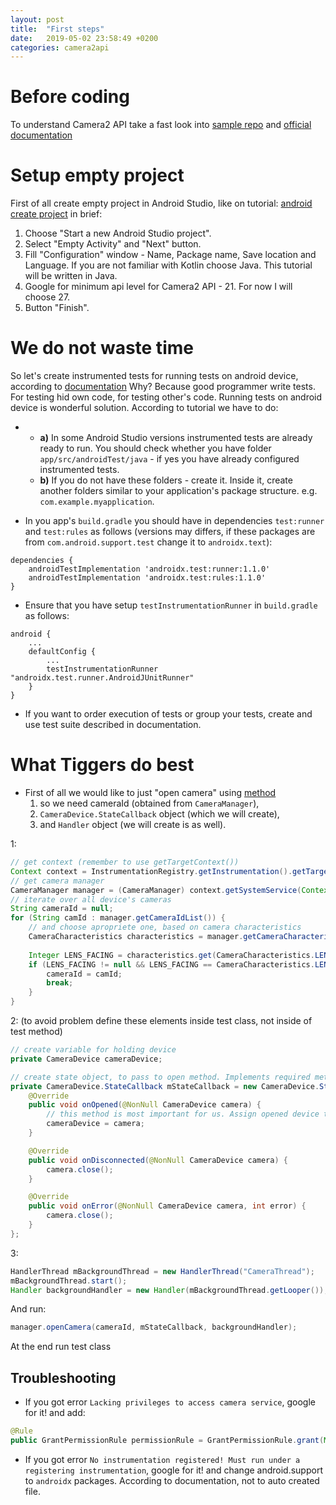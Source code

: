 ```yaml
---
layout: post
title:  "First steps"
date:   2019-05-02 23:58:49 +0200
categories: camera2api
---
```


# Before coding
To understand Camera2 API take a fast look into [sample repo][android-camera2raw-repo] and [official documentation][android-camera2-doc]
 

# Setup empty project

First of all create empty project in Android Studio, like on tutorial: [android create project][android-create-project]
in brief: 
1. Choose "Start a new Android Studio project".
2. Select "Empty Activity" and "Next" button.
3. Fill "Configuration" window - Name, Package name, Save location and Language. 
If you are not familiar with Kotlin choose Java. This tutorial will be written in Java.
4. Google for minimum api level for Camera2 API - 21. For now I will choose 27.
5. Button "Finish".

# We do not waste time

So let's create instrumented tests for running tests on android device, according to [documentation][android-instrumented-tests]
Why? Because good programmer write tests. For testing hid own code, for testing other's code.
Running tests on android device is wonderful solution. According to tutorial we have to do:

*
   * **a)** In some Android Studio versions instrumented tests are already ready to run.
            You should check whether you have folder `app/src/androidTest/java` - if yes you have already configured instrumented tests.
   * **b)** If you do not have these folders - create it. Inside it, create another folders similar to your application's package structure.
      e.g. `com.example.myapplication`.

* In you app's `build.gradle` you should have in dependencies `test:runner` and `test:rules` as follows
(versions may differs, if these packages are from `com.android.support.test` change it to `androidx.text`):
```
dependencies {
    androidTestImplementation 'androidx.test:runner:1.1.0'
    androidTestImplementation 'androidx.test:rules:1.1.0'
}
```
* Ensure that you have setup `testInstrumentationRunner` in `build.gradle` as follows:
```
android {
    ...
    defaultConfig {
        ...
        testInstrumentationRunner "androidx.test.runner.AndroidJUnitRunner"
    }
}
```
* If you want to order execution of tests or group your tests, create and use test suite described in documentation.

# What Tiggers do best

* First of all we would like to just "open camera" using [method][android-camera2-manager-openCamera]
  1. so we need cameraId (obtained from `CameraManager`),
  2. `CameraDevice.StateCallback` object (which we will create),
  3.  and `Handler` object (we will create is as well).

1:
```java
// get context (remember to use getTargetContext())
Context context = InstrumentationRegistry.getInstrumentation().getTargetContext();
// get camera manager
CameraManager manager = (CameraManager) context.getSystemService(Context.CAMERA_SERVICE);
// iterate over all device's cameras
String cameraId = null;
for (String camId : manager.getCameraIdList()) {
    // and choose apropriete one, based on camera characteristics
    CameraCharacteristics characteristics = manager.getCameraCharacteristics(camId);
    
    Integer LENS_FACING = characteristics.get(CameraCharacteristics.LENS_FACING);
    if (LENS_FACING != null && LENS_FACING == CameraCharacteristics.LENS_FACING_BACK) {
        cameraId = camId;
        break;
    }
}
```

2: (to avoid problem define these elements inside test class, not inside of test method)
```java
// create variable for holding device
private CameraDevice cameraDevice;

// create state object, to pass to open method. Implements required methods
private CameraDevice.StateCallback mStateCallback = new CameraDevice.StateCallback() {
    @Override
    public void onOpened(@NonNull CameraDevice camera) {
        // this method is most important for us. Assign opened device to our variable defined above
        cameraDevice = camera;
    }

    @Override
    public void onDisconnected(@NonNull CameraDevice camera) {
        camera.close();
    }

    @Override
    public void onError(@NonNull CameraDevice camera, int error) {
        camera.close();
    }
};
```

3:
```Java
HandlerThread mBackgroundThread = new HandlerThread("CameraThread");
mBackgroundThread.start();
Handler backgroundHandler = new Handler(mBackgroundThread.getLooper());
```

And run:
```java
manager.openCamera(cameraId, mStateCallback, backgroundHandler);
```

At the end run test class


## Troubleshooting
* If you got error `Lacking privileges to access camera service`, google for it! and add:
```java
@Rule
public GrantPermissionRule permissionRule = GrantPermissionRule.grant(Manifest.permission.<PROPER_PREMISSION>);
```

* If you got error `No instrumentation registered! Must run under a registering instrumentation`, 
google for it! and change android.support to `androidx` packages. According to documentation, not to auto created file.

[android-create-project]: https://developer.android.com/studio/projects/create-project/
[android-instrumented-tests]: https://developer.android.com/training/testing/unit-testing/instrumented-unit-tests
[android-camera2raw-repo]: https://github.com/googlesamples/android-Camera2Raw/
[android-camera2-doc]: https://developer.android.com/reference/android/hardware/camera2/package-summary
[android-camera2-manager-openCamera]: https://developer.android.com/reference/android/hardware/camera2/CameraManager.html#openCamera(java.lang.String,%2520android.hardware.camera2.CameraDevice.StateCallback,%2520android.os.Handler)